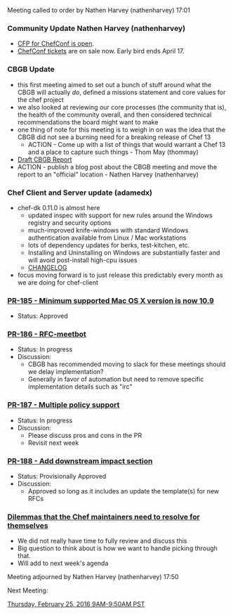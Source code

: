 Meeting called to order by Nathen Harvey (nathenharvey) 17:01

### Community Update Nathen Harvey (nathenharvey)

* [CFP for ChefConf is open](https://chefconf.chef.io/call-for-presentations/).
* [ChefConf tickets](https://chefconf.chef.io) are on sale now.  Early bird ends April 17.

### CBGB Update

* this first meeting aimed to set out a bunch of stuff around what the CBGB will actually *do*, defined a missions statement and core values for the chef project
* we also looked at reviewing our core processes (the community that is), the health of the community overall, and then considered technical recommendations the board might want to make
* one thing of note for this meeting is to weigh in on was the idea that the CBGB did not see a burning need for a breaking release of Chef 13
  * ACTION - Come up with a list of things that would warrant a Chef 13 and a place to capture such things - Thom May (thommay)
* [Draft CBGB Report](https://gist.github.com/dougireton/85fed9408effd62eee79)
* ACTION - publish a blog post about the CBGB meeting and move the report to an "official" location - Nathen Harvey (nathenharvey)

### Chef Client and Server update (adamedx)

* chef-dk 0.11.0 is almost here
  * updated inspec with support for new rules around the Windows registry and security options
  * much-improved knife-windows with standard Windows authentication available from Linux / Mac workstations
  * lots of dependency updates for berks, test-kitchen, etc.
  * Installing and Uninstalling on Windows are substantially faster and will avoid post-install high-cpu issues
  * [CHANGELOG](https://github.com/chef/chef-dk/blob/master/CHANGELOG.md)
* focus moving  forward is to just release this predictably every month as we are doing for chef-client

### [PR-185 - Minimum supported Mac OS X version is now 10.9](https://github.com/chef/chef-rfc/pull/185)
* Status:  Approved

### [PR-186 - RFC-meetbot](https://github.com/chef/chef-rfc/pull/186)
* Status:  In progress
* Discussion:
  * CBGB has recommended moving to slack for these meetings should we delay implementation?
  * Generally in favor of automation but need to remove specific implementation details such as "irc"

### [PR-187 - Multiple policy support](https://github.com/chef/chef-rfc/pull/187)
* Status:  In progress
* Discussion:
  * Please discuss pros and cons in the PR
  * Revisit next week

### [PR-188 - Add downstream impact section](https://github.com/chef/chef-rfc/pull/188)
* Status:  Provisionally Approved
* Discussion:
  * Approved so long as it includes an update the template(s) for new RFCs

### [Dilemmas that the Chef maintainers need to resolve for themselves](https://e.chef.io/p/maintainers_dilemma)

* We did not really have time to fully review and discuss this
* Big question to think about is how we want to handle picking through that.
* Will add to next week's agenda

Meeting adjourned by Nathen Harvey (nathenharvey) 17:50

Next Meeting:

[Thursday, February 25, 2016 9AM-9:50AM PST](http://everytimezone.com/#2016-02-25,300,cn3)
